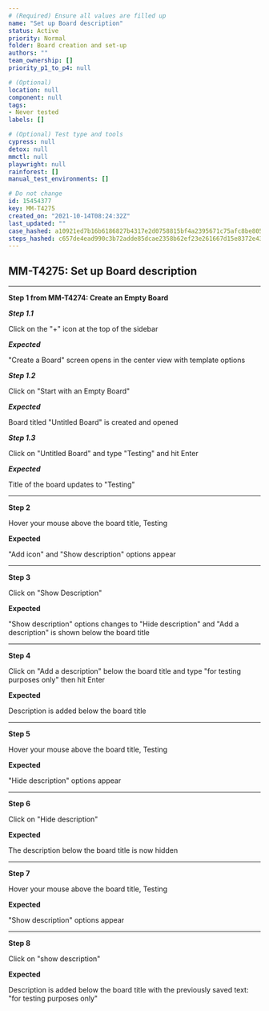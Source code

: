 ```yaml
---
# (Required) Ensure all values are filled up
name: "Set up Board description"
status: Active
priority: Normal
folder: Board creation and set-up
authors: ""
team_ownership: []
priority_p1_to_p4: null

# (Optional)
location: null
component: null
tags: 
- Never tested
labels: []

# (Optional) Test type and tools
cypress: null
detox: null
mmctl: null
playwright: null
rainforest: []
manual_test_environments: []

# Do not change
id: 15454377
key: MM-T4275
created_on: "2021-10-14T08:24:32Z"
last_updated: ""
case_hashed: a10921ed7b16b6186827b4317e2d0758815bf4a2395671c75afc8be805358ff3b2c668beb48259f4a0f04677146d36c4
steps_hashed: c657de4ead990c3b72adde85dcae2358b62ef23e261667d15e8372e43378ff8e9c4e606d052150c45b1b227c6ddbd6e1
---
```


<!-- (Auto-generated) Based on frontmatter's "key" and "name" -->

## MM-T4275: Set up Board description

---

**Step 1 from MM-T4274: Create an Empty Board**

<!-- (Auto-generated) Note: Steps 1.1 to 1.3 should not be updated here. Instead, modify directly to the referenced MM-T4274 test case. -->

_**Step 1.1**_

Click on the "+" icon at the top of the sidebar

_**Expected**_

"Create a Board" screen opens in the center view with template options

_**Step 1.2**_

Click on "Start with an Empty Board"

_**Expected**_

Board titled "Untitled Board" is created and opened

_**Step 1.3**_

Click on "Untitled Board" and type "Testing" and hit Enter

_**Expected**_

Title of the board updates to "Testing"

---

**Step 2**

Hover your mouse above the board title, Testing

**Expected**

"Add icon" and "Show description" options appear

---

**Step 3**

Click on "Show Description"

**Expected**

"Show description" options changes to "Hide description" and "Add a description" is shown below the board title

---

**Step 4**

Click on "Add a description" below the board title and type "for testing purposes only" then hit Enter

**Expected**

Description is added below the board title

---

**Step 5**

Hover your mouse above the board title, Testing

**Expected**

"Hide description" options appear

---

**Step 6**

Click on "Hide description"

**Expected**

The description below the board title is now hidden

---

**Step 7**

Hover your mouse above the board title, Testing

**Expected**

"Show description" options appear

---

**Step 8**

Click on "show description"

**Expected**

Description is added below the board title with the previously saved text: "for testing purposes only"
